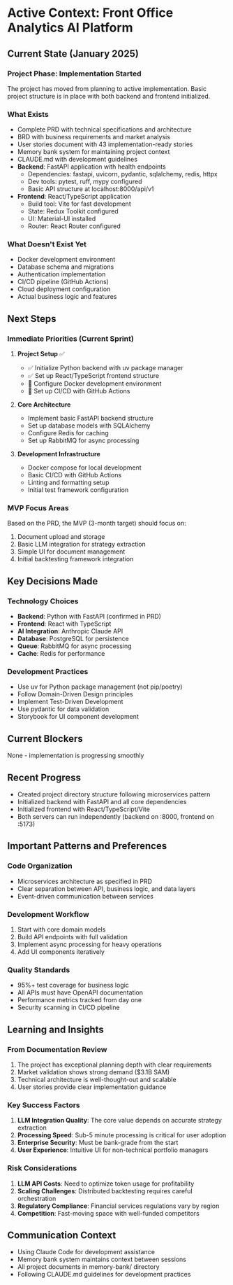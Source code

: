 # Active Context: Front Office Analytics AI Platform

## Current State (January 2025)

### Project Phase: Implementation Started
The project has moved from planning to active implementation. Basic project structure is in place with both backend and frontend initialized.

### What Exists
- Complete PRD with technical specifications and architecture
- BRD with business requirements and market analysis
- User stories document with 43 implementation-ready stories
- Memory bank system for maintaining project context
- CLAUDE.md with development guidelines
- **Backend**: FastAPI application with health endpoints
  - Dependencies: fastapi, uvicorn, pydantic, sqlalchemy, redis, httpx
  - Dev tools: pytest, ruff, mypy configured
  - Basic API structure at localhost:8000/api/v1
- **Frontend**: React/TypeScript application
  - Build tool: Vite for fast development
  - State: Redux Toolkit configured
  - UI: Material-UI installed
  - Router: React Router configured

### What Doesn't Exist Yet
- Docker development environment
- Database schema and migrations
- Authentication implementation
- CI/CD pipeline (GitHub Actions)
- Cloud deployment configuration
- Actual business logic and features

## Next Steps

### Immediate Priorities (Current Sprint)
1. **Project Setup** ✅
   - ✅ Initialize Python backend with uv package manager
   - ✅ Set up React/TypeScript frontend structure
   - 🔄 Configure Docker development environment
   - 🔄 Set up CI/CD with GitHub Actions

2. **Core Architecture**
   - Implement basic FastAPI backend structure
   - Set up database models with SQLAlchemy
   - Configure Redis for caching
   - Set up RabbitMQ for async processing

3. **Development Infrastructure**
   - Docker compose for local development
   - Basic CI/CD with GitHub Actions
   - Linting and formatting setup
   - Initial test framework configuration

### MVP Focus Areas
Based on the PRD, the MVP (3-month target) should focus on:
1. Document upload and storage
2. Basic LLM integration for strategy extraction
3. Simple UI for document management
4. Initial backtesting framework integration

## Key Decisions Made

### Technology Choices
- **Backend**: Python with FastAPI (confirmed in PRD)
- **Frontend**: React with TypeScript
- **AI Integration**: Anthropic Claude API
- **Database**: PostgreSQL for persistence
- **Queue**: RabbitMQ for async processing
- **Cache**: Redis for performance

### Development Practices
- Use uv for Python package management (not pip/poetry)
- Follow Domain-Driven Design principles
- Implement Test-Driven Development
- Use pydantic for data validation
- Storybook for UI component development

## Current Blockers
None - implementation is progressing smoothly

## Recent Progress
- Created project directory structure following microservices pattern
- Initialized backend with FastAPI and all core dependencies
- Initialized frontend with React/TypeScript/Vite
- Both servers can run independently (backend on :8000, frontend on :5173)

## Important Patterns and Preferences

### Code Organization
- Microservices architecture as specified in PRD
- Clear separation between API, business logic, and data layers
- Event-driven communication between services

### Development Workflow
1. Start with core domain models
2. Build API endpoints with full validation
3. Implement async processing for heavy operations
4. Add UI components iteratively

### Quality Standards
- 95%+ test coverage for business logic
- All APIs must have OpenAPI documentation
- Performance metrics tracked from day one
- Security scanning in CI/CD pipeline

## Learning and Insights

### From Documentation Review
1. The project has exceptional planning depth with clear requirements
2. Market validation shows strong demand ($3.1B SAM)
3. Technical architecture is well-thought-out and scalable
4. User stories provide clear implementation guidance

### Key Success Factors
1. **LLM Integration Quality**: The core value depends on accurate strategy extraction
2. **Processing Speed**: Sub-5 minute processing is critical for user adoption
3. **Enterprise Security**: Must be bank-grade from the start
4. **User Experience**: Intuitive UI for non-technical portfolio managers

### Risk Considerations
1. **LLM API Costs**: Need to optimize token usage for profitability
2. **Scaling Challenges**: Distributed backtesting requires careful orchestration
3. **Regulatory Compliance**: Financial services regulations vary by region
4. **Competition**: Fast-moving space with well-funded competitors

## Communication Context
- Using Claude Code for development assistance
- Memory bank system maintains context between sessions
- All project documents in memory-bank/ directory
- Following CLAUDE.md guidelines for development practices